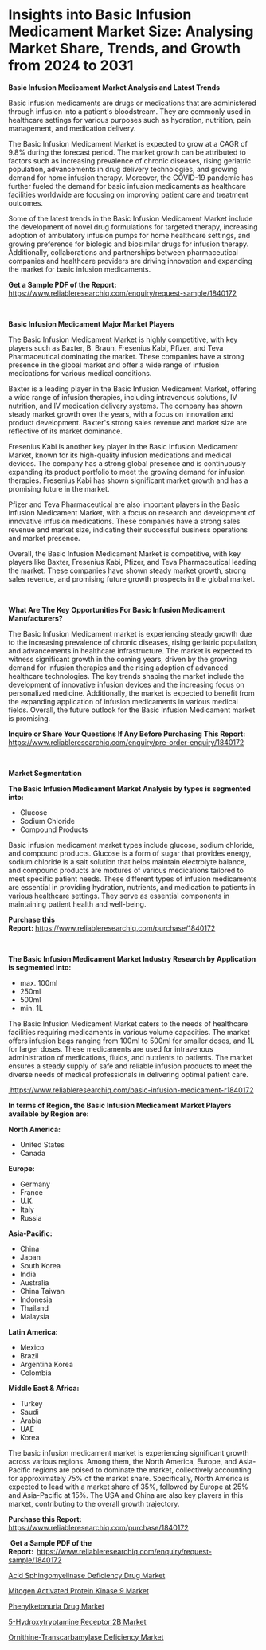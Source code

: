 <p><h1>Insights into Basic Infusion Medicament Market Size: Analysing Market Share, Trends, and Growth from 2024 to 2031</h1></p><p><strong>Basic Infusion Medicament Market Analysis and Latest Trends</strong></p>
<p><p>Basic infusion medicaments are drugs or medications that are administered through infusion into a patient's bloodstream. They are commonly used in healthcare settings for various purposes such as hydration, nutrition, pain management, and medication delivery.</p><p>The Basic Infusion Medicament Market is expected to grow at a CAGR of 9.8% during the forecast period. The market growth can be attributed to factors such as increasing prevalence of chronic diseases, rising geriatric population, advancements in drug delivery technologies, and growing demand for home infusion therapy. Moreover, the COVID-19 pandemic has further fueled the demand for basic infusion medicaments as healthcare facilities worldwide are focusing on improving patient care and treatment outcomes.</p><p>Some of the latest trends in the Basic Infusion Medicament Market include the development of novel drug formulations for targeted therapy, increasing adoption of ambulatory infusion pumps for home healthcare settings, and growing preference for biologic and biosimilar drugs for infusion therapy. Additionally, collaborations and partnerships between pharmaceutical companies and healthcare providers are driving innovation and expanding the market for basic infusion medicaments.</p></p>
<p><strong>Get a Sample PDF of the Report:&nbsp;</strong> <a href="https://www.reliableresearchiq.com/enquiry/request-sample/1840172">https://www.reliableresearchiq.com/enquiry/request-sample/1840172</a></p>
<p>&nbsp;</p>
<p><strong>Basic Infusion Medicament Major Market Players</strong></p>
<p><p>The Basic Infusion Medicament Market is highly competitive, with key players such as Baxter, B. Braun, Fresenius Kabi, Pfizer, and Teva Pharmaceutical dominating the market. These companies have a strong presence in the global market and offer a wide range of infusion medications for various medical conditions.</p><p>Baxter is a leading player in the Basic Infusion Medicament Market, offering a wide range of infusion therapies, including intravenous solutions, IV nutrition, and IV medication delivery systems. The company has shown steady market growth over the years, with a focus on innovation and product development. Baxter's strong sales revenue and market size are reflective of its market dominance.</p><p>Fresenius Kabi is another key player in the Basic Infusion Medicament Market, known for its high-quality infusion medications and medical devices. The company has a strong global presence and is continuously expanding its product portfolio to meet the growing demand for infusion therapies. Fresenius Kabi has shown significant market growth and has a promising future in the market.</p><p>Pfizer and Teva Pharmaceutical are also important players in the Basic Infusion Medicament Market, with a focus on research and development of innovative infusion medications. These companies have a strong sales revenue and market size, indicating their successful business operations and market presence.</p><p>Overall, the Basic Infusion Medicament Market is competitive, with key players like Baxter, Fresenius Kabi, Pfizer, and Teva Pharmaceutical leading the market. These companies have shown steady market growth, strong sales revenue, and promising future growth prospects in the global market.</p></p>
<p>&nbsp;</p>
<p><strong>What Are The Key Opportunities For Basic Infusion Medicament Manufacturers?</strong></p>
<p><p>The Basic Infusion Medicament market is experiencing steady growth due to the increasing prevalence of chronic diseases, rising geriatric population, and advancements in healthcare infrastructure. The market is expected to witness significant growth in the coming years, driven by the growing demand for infusion therapies and the rising adoption of advanced healthcare technologies. The key trends shaping the market include the development of innovative infusion devices and the increasing focus on personalized medicine. Additionally, the market is expected to benefit from the expanding application of infusion medicaments in various medical fields. Overall, the future outlook for the Basic Infusion Medicament market is promising.</p></p>
<p><strong>Inquire or Share Your Questions If Any Before Purchasing This Report:</strong> <a href="https://www.reliableresearchiq.com/enquiry/pre-order-enquiry/1840172">https://www.reliableresearchiq.com/enquiry/pre-order-enquiry/1840172</a></p>
<p>&nbsp;</p>
<p><strong>Market Segmentation</strong></p>
<p><strong>The Basic Infusion Medicament Market Analysis by types is segmented into:</strong></p>
<p><ul><li>Glucose</li><li>Sodium Chloride</li><li>Compound Products</li></ul></p>
<p><p>Basic infusion medicament market types include glucose, sodium chloride, and compound products. Glucose is a form of sugar that provides energy, sodium chloride is a salt solution that helps maintain electrolyte balance, and compound products are mixtures of various medications tailored to meet specific patient needs. These different types of infusion medicaments are essential in providing hydration, nutrients, and medication to patients in various healthcare settings. They serve as essential components in maintaining patient health and well-being.</p></p>
<p><strong>Purchase this Report:&nbsp;</strong><a href="https://www.reliableresearchiq.com/purchase/1840172">https://www.reliableresearchiq.com/purchase/1840172</a></p>
<p>&nbsp;</p>
<p><strong>The Basic Infusion Medicament Market Industry Research by Application is segmented into:</strong></p>
<p><ul><li>max. 100ml</li><li>250ml</li><li>500ml</li><li>min. 1L</li></ul></p>
<p><p>The Basic Infusion Medicament Market caters to the needs of healthcare facilities requiring medicaments in various volume capacities. The market offers infusion bags ranging from 100ml to 500ml for smaller doses, and 1L for larger doses. These medicaments are used for intravenous administration of medications, fluids, and nutrients to patients. The market ensures a steady supply of safe and reliable infusion products to meet the diverse needs of medical professionals in delivering optimal patient care.</p></p>
<p><a href="https://www.reliableresearchiq.com/basic-infusion-medicament-r1840172">&nbsp;https://www.reliableresearchiq.com/basic-infusion-medicament-r1840172</a></p>
<p><strong>In terms of Region, the Basic Infusion Medicament Market Players available by Region are:</strong></p>
<p>
    <p> <strong> North America: </strong>
        <ul>
            <li>United States</li>
            <li>Canada</li>
        </ul>
        </p> 
    <p> <strong> Europe: </strong>
        <ul>
            <li>Germany</li>
            <li>France</li>
            <li>U.K.</li>
            <li>Italy</li>
            <li>Russia</li>
        </ul>
        </p> 
    <p> <strong> Asia-Pacific: </strong>
        <ul>
            <li>China</li>
            <li>Japan</li>
            <li>South Korea</li>
            <li>India</li>
            <li>Australia</li>
            <li>China Taiwan</li>
            <li>Indonesia</li>
            <li>Thailand</li>
            <li>Malaysia</li>
        </ul>
        </p> 
    <p> <strong> Latin America: </strong>
        <ul>
            <li>Mexico</li>
            <li>Brazil</li>
            <li>Argentina Korea</li>
            <li>Colombia</li>
        </ul>
        </p> 
    <p> <strong> Middle East & Africa: </strong>
        <ul>
            <li>Turkey</li>
            <li>Saudi</li>
            <li>Arabia</li>
            <li>UAE</li>
            <li>Korea</li>
        </ul>
    </p>
    </p>
<p><p>The basic infusion medicament market is experiencing significant growth across various regions. Among them, the North America, Europe, and Asia-Pacific regions are poised to dominate the market, collectively accounting for approximately 75% of the market share. Specifically, North America is expected to lead with a market share of 35%, followed by Europe at 25% and Asia-Pacific at 15%. The USA and China are also key players in this market, contributing to the overall growth trajectory.</p></p>
<p><strong>Purchase this Report: </strong><a href="https://www.reliableresearchiq.com/purchase/1840172">https://www.reliableresearchiq.com/purchase/1840172</a></p>
<p>&nbsp;<strong>Get a Sample PDF of the Report:&nbsp;&nbsp;</strong><a href="https://www.reliableresearchiq.com/enquiry/request-sample/1840172">https://www.reliableresearchiq.com/enquiry/request-sample/1840172</a></p>
<p><strong></strong></p>
<p><p><a href="https://github.com/kishanagarner91/Market-Research-Report-List-1/blob/main/acid-sphingomyelinase-deficiency-drug-market.md">Acid Sphingomyelinase Deficiency Drug Market</a></p><p><a href="https://github.com/hrhzhypq19/Market-Research-Report-List-1/blob/main/mitogen-activated-protein-kinase-9-market.md">Mitogen Activated Protein Kinase 9 Market</a></p><p><a href="https://github.com/angelajermaine/Market-Research-Report-List-4/blob/main/phenylketonuria-drug-market.md">Phenylketonuria Drug Market</a></p><p><a href="https://github.com/brendafegmorris532/Market-Research-Report-List-2/blob/main/5-hydroxytryptamine-receptor-2b-market.md">5-Hydroxytryptamine Receptor 2B Market</a></p><p><a href="https://github.com/LarryPearsongXXfvf/Market-Research-Report-List-1/blob/main/ornithine-transcarbamylase-deficiency-market.md">Ornithine-Transcarbamylase Deficiency Market</a></p></p>